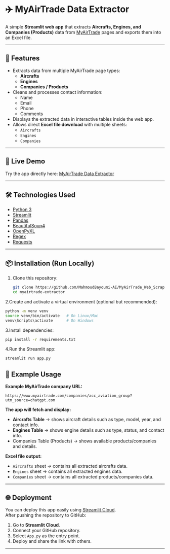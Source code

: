 # ✈️ MyAirTrade Data Extractor

A simple **Streamlit web app** that extracts **Aircrafts, Engines, and Companies (Products)** data from [MyAirTrade](https://www.myairtrade.com/) pages and exports them into an Excel file.

---

## 🚀 Features
- Extracts data from multiple MyAirTrade page types:
  - **Aircrafts**  
  - **Engines**  
  - **Companies / Products**
- Cleans and processes contact information:
  - Name  
  - Email  
  - Phone  
  - Comments
- Displays the extracted data in interactive tables inside the web app.
- Allows direct **Excel file download** with multiple sheets:
  - `Aircrafts`  
  - `Engines`  
  - `Companies`

---

## 🔗 Live Demo
Try the app directly here: [MyAirTrade Data Extractor](https://myairtradedata.streamlit.app/)

---
## 🛠️ Technologies Used
- [Python 3](https://www.python.org/)
- [Streamlit](https://streamlit.io/)
- [Pandas](https://pandas.pydata.org/)
- [BeautifulSoup4](https://www.crummy.com/software/BeautifulSoup/)
- [OpenPyXL](https://openpyxl.readthedocs.io/)
- [Regex](https://docs.python.org/3/library/re.html)
- [Requests](https://docs.python-requests.org/)

---


## 📦 Installation (Run Locally)

1. Clone this repository:
   ```bash
   git clone https://github.com/MahmoudBayoumi-AI/MyAirTrade_Web_Scraper_App.git
   cd myairtrade-extractor
2.Create and activate a virtual environment (optional but recommended):
   ```bash
   python -m venv venv
   source venv/bin/activate   # On Linux/Mac
   venv\Scripts\activate      # On Windows
```
3.Install dependencies:
   ```bash
pip install -r requirements.txt
   ```
4.Run the Streamlit app:
   ```bash
streamlit run app.py
   ```

## 📖 Example Usage

**Example MyAirTrade company URL:**
```arduine
https://www.myairtrade.com/companies/acc_aviation_group?utm_source=chatgpt.com
```

**The app will fetch and display:**
- **Aircrafts Table** → shows aircraft details such as type, model, year, and contact info.  
- **Engines Table** → shows engine details such as type, status, and contact info.
- Companies Table (Products) → shows available products/companies and details.

**Excel file output:**
- `Aircrafts` sheet → contains all extracted aircrafts data.  
- `Engines` sheet → contains all extracted engines data.  
- `Companies` sheet → contains all extracted products/companies data.
---

## 🌐 Deployment

You can deploy this app easily using [Streamlit Cloud](https://streamlit.io/cloud).  
After pushing the repository to GitHub:

1. Go to **Streamlit Cloud**.  
2. Connect your GitHub repository.  
3. Select `App.py` as the entry point.  
4. Deploy and share the link with others.  

---

